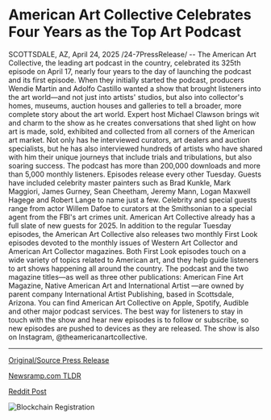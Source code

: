 # American Art Collective Celebrates Four Years as the Top Art Podcast

SCOTTSDALE, AZ, April 24, 2025 /24-7PressRelease/ -- The American Art Collective, the leading art podcast in the country, celebrated its 325th episode on April 17, nearly four years to the day of launching the podcast and its first episode. When they initially started the podcast, producers Wendie Martin and Adolfo Castillo wanted a show that brought listeners into the art world—and not just into artists' studios, but also into collector's homes, museums, auction houses and galleries to tell a broader, more complete story about the art world.   Expert host Michael Clawson brings wit and charm to the show as he creates conversations that shed light on how art is made, sold, exhibited and collected from all corners of the American art market. Not only has he interviewed curators, art dealers and auction specialists, but he has also interviewed hundreds of artists who have shared with him their unique journeys that include trials and tribulations, but also soaring success.   The podcast has more than 200,000 downloads and more than 5,000 monthly listeners. Episodes release every other Tuesday. Guests have included celebrity master painters such as Brad Kunkle, Mark Maggiori, James Gurney, Sean Cheetham, Jeremy Mann, Logan Maxwell Hagege and Robert Lange to name just a few. Celebrity and special guests range from actor Willem Dafoe to curators at the Smithsonian to a special agent from the FBI's art crimes unit. American Art Collective already has a full slate of new guests for 2025.  In addition to the regular Tuesday episodes, the American Art Collective also releases two monthly First Look episodes devoted to the monthly issues of Western Art Collector and American Art Collector magazines. Both First Look episodes touch on a wide variety of topics related to American art, and they help guide listeners to art shows happening all around the country.  The podcast and the two magazine titles—as well as three other publications: American Fine Art Magazine, Native American Art and International Artist —are owned by parent company International Artist Publishing, based in Scottsdale, Arizona. You can find American Art Collective on Apple, Spotify, Audible and other major podcast services. The best way for listeners to stay in touch with the show and hear new episodes is to follow or subscribe, so new episodes are pushed to devices as they are released. The show is also on Instagram, @theamericanartcollective. 

---

[Original/Source Press Release](https://www.24-7pressrelease.com/press-release/522103/american-art-collective-celebrates-four-years-as-the-top-art-podcast)
                    

[Newsramp.com TLDR](https://newsramp.com/curated-news/american-art-collective-marks-325th-episode-milestone-with-host-michael-clawson/2e960047b3f8ed991c4253c7645a9c4f) 

 



[Reddit Post](https://www.reddit.com/r/newsramp/comments/1k7bfiq/american_art_collective_marks_325th_episode/) 



![Blockchain Registration](https://cdn.newsramp.app/24-7PressRelease/qrcode/254/25/ulna383b.webp)